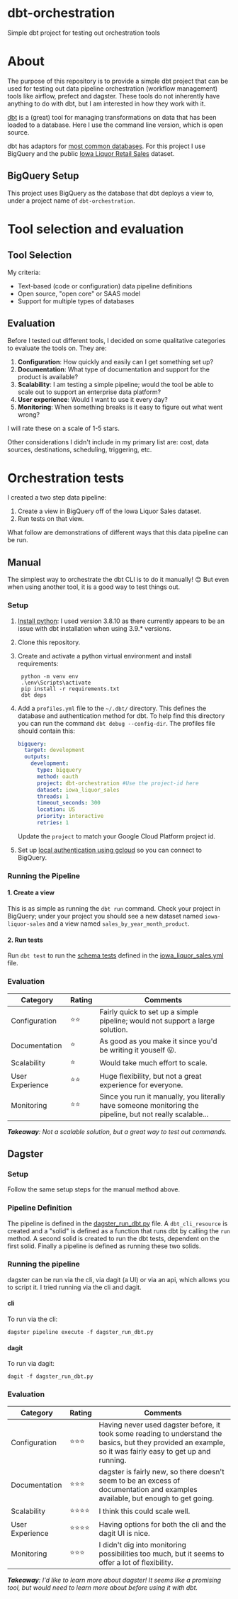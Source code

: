 # dbt-orchestration
Simple dbt project for testing out orchestration tools

# About
The purpose of this repository is to provide a simple dbt project that can be used for testing out data pipeline orchestration (workflow management) tools like airflow, prefect and dagster. These tools do not inherently have anything to do with dbt, but I am interested in how they work with it.

[dbt](https://www.getdbt.com/) is a (great) tool for managing transformations on data that has been loaded to a database. Here I use the command line version, which is open source.

dbt has adaptors for [most common databases](https://docs.getdbt.com/docs/available-adapters). For this project I use BigQuery and the public [Iowa Liquor Retail Sales](https://console.cloud.google.com/marketplace/product/iowa-department-of-commerce/iowa-liquor-sales) dataset.

## BigQuery Setup
This project uses BigQuery as the database that dbt deploys a view to, under a project name of `dbt-orchestration`.

# Tool selection and evaluation

## Tool Selection
My criteria:
- Text-based (code or configuration) data pipeline definitions
- Open source, "open core" or SAAS model
- Support for multiple types of databases

## Evaluation
Before I tested out different tools, I decided on some qualitative categories to evaluate the tools on. They are:

1. **Configuration**: How quickly and easily can I get something set up?
2. **Documentation**: What type of documentation and support for the product is available?
3. **Scalability**: I am testing a simple pipeline; would the tool be able to scale out to support an enterprise data platform?
4. **User experience**: Would I want to use it every day?
5. **Monitoring**: When something breaks is it easy to figure out what went wrong?

I will rate these on a scale of 1-5 stars.

Other considerations I didn't include in my primary list are: cost, data sources, destinations, scheduling, triggering, etc.

# Orchestration tests
I created a two step data pipeline:
1. Create a view in BigQuery off of the Iowa Liquor Sales dataset.
2. Run tests on that view.

What follow are demonstrations of different ways that this data pipeline can be run.

## Manual
The simplest way to orchestrate the dbt CLI is to do it manually! 😊 But even when using another tool, it is a good way to test things out.

### Setup
1. [Install python](https://www.python.org/downloads/): I used version 3.8.10 as there currently appears to be an issue with dbt installation when using 3.9.* versions.
2. Clone this repository.
3. Create and activate a python virtual environment and install requirements:

        python -m venv env
        .\env\Scripts\activate
        pip install -r requirements.txt
        dbt deps

4. Add a `profiles.yml` file to the `~/.dbt/` directory. This defines the database and authentication method for dbt. To help find this directory you can run the command `dbt debug --config-dir`. The profiles file should contain this:

    ```yml
    bigquery:
      target: development
      outputs:
        development:
          type: bigquery
          method: oauth
          project: dbt-orchestration #Use the project-id here
          dataset: iowa_liquor_sales
          threads: 1
          timeout_seconds: 300
          location: US
          priority: interactive
          retries: 1
    ```

    Update the `project` to match your Google Cloud Platform project id.

5. Set up [local authentication using gcloud](https://docs.getdbt.com/reference/warehouse-profiles/bigquery-profile#local-oauth-gcloud-setup) so you can connect to BigQuery.

### Running the Pipeline
#### 1. Create a view
This is as simple as running the `dbt run` command. Check your project in BigQuery; under your project you should see a new dataset named `iowa-liquor-sales` and a view named `sales_by_year_month_product`.

#### 2. Run tests
Run `dbt test` to run the [schema tests](https://docs.getdbt.com/docs/building-a-dbt-project/tests) defined in the [iowa_liquor_sales.yml](./models/iowa_liquor_sales/iowa_liquor_sales.yml) file.

### Evaluation
| Category | Rating | Comments
-- | -- | --
Configuration | ⭐⭐ | Fairly quick to set up a simple pipeline; would not support a large solution.
Documentation | ⭐ | As good as you make it since you'd be writing it youself 😛.
Scalability | ⭐ | Would take much effort to scale.
User Experience | ⭐⭐ | Huge flexibility, but not a great experience for everyone.
Monitoring | ⭐⭐  | Since you run it manually, you literally have someone monitoring the pipeline, but not really scalable...

_**Takeaway**: Not a scalable solution, but a great way to test out commands._

## Dagster
### Setup
Follow the same setup steps for the manual method above.

### Pipeline Definition
The pipeline is defined in the [dagster_run_dbt.py](dagster_run_dbt.py) file. A `dbt_cli_resource` is created and a "solid" is defined as a function that runs dbt by calling the `run` method. A second solid is created to run the dbt tests, dependent on the first solid. Finally a pipeline is defined as running these two solids.

### Running the pipeline
dagster can be run via the cli, via dagit (a UI) or via an api, which allows you to script it. I tried running via the cli and dagit.

#### cli
To run via the cli:

    dagster pipeline execute -f dagster_run_dbt.py

#### dagit
To run via dagit:

    dagit -f dagster_run_dbt.py

### Evaluation
| Category | Rating | Comments
-- | -- | --
Configuration | ⭐⭐⭐ | Having never used dagster before, it took some reading to understand the basics, but they provided an example, so it was fairly easy to get up and running.
Documentation | ⭐⭐⭐ | dagster is fairly new, so there doesn't seem to be an excess of documentation and examples available, but enough to get going.
Scalability | ⭐⭐⭐⭐| I think this could scale well.
User Experience | ⭐⭐⭐⭐| Having options for both the cli and the dagit UI is nice.
Monitoring | ⭐⭐⭐ | I didn't dig into monitoring possibilities too much, but it seems to offer a lot of flexibility.

_**Takeaway**: I'd like to learn more about dagster! It seems like a promising tool, but would need to learn more about before using it with dbt._
